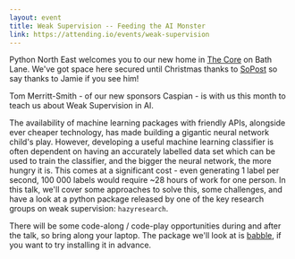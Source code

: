 ```yaml
---
layout: event
title: Weak Supervision -- Feeding the AI Monster
link: https://attending.io/events/weak-supervision
---
```


Python North East welcomes you to our new home in
[The Core](https://goo.gl/maps/xuTzrXrnENQ2) on Bath Lane. We've got space here
secured until Christmas thanks to [SoPost](https://www.sopost.com) so say thanks
to Jamie if you see him!

Tom Merritt-Smith - of our new sponsors Caspian - is with us this month to teach
us about Weak Supervision in AI.

The availability of machine learning packages with friendly APIs, alongside ever
cheaper technology, has made building a gigantic neural network child's play.
However, developing a useful machine learning classifier is often dependent on
having an accurately labelled data set which can be used to train the
classifier, and the bigger the neural network, the more hungry it is. This comes
at a significant cost - even generating 1 label per second, 100 000 labels would
require ~28 hours of work for one person. In this talk, we'll cover some
approaches to solve this, some challenges, and have a look at a python package
released by one of the key research groups on weak supervision: `hazyresearch`.

There will be some code-along / code-play opportunities during and after the
talk, so bring along your laptop. The package we'll look at is
[babble](https://github.com/HazyResearch/babble), if you want to try installing
it in advance.
